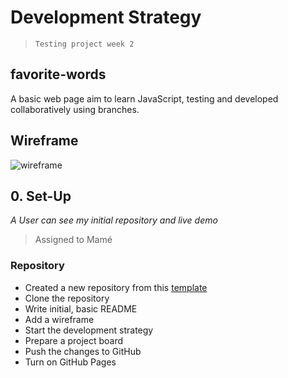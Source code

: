 # Development Strategy

> `Testing project week 2`

## favorite-words

A basic web page aim to learn JavaScript, testing and developed collaboratively using branches.

## Wireframe

![wireframe]()

## 0. Set-Up

_A User can see my initial repository and live demo_

> Assigned to Mamé

### Repository

- Created a new repository from this [template](https://github.com/HackYourFutureBelgium/favorite-words)
- Clone the repository
- Write initial, basic README
- Add a wireframe
- Start the development strategy
- Prepare a project board
- Push the changes to GitHub
- Turn on GitHub Pages
